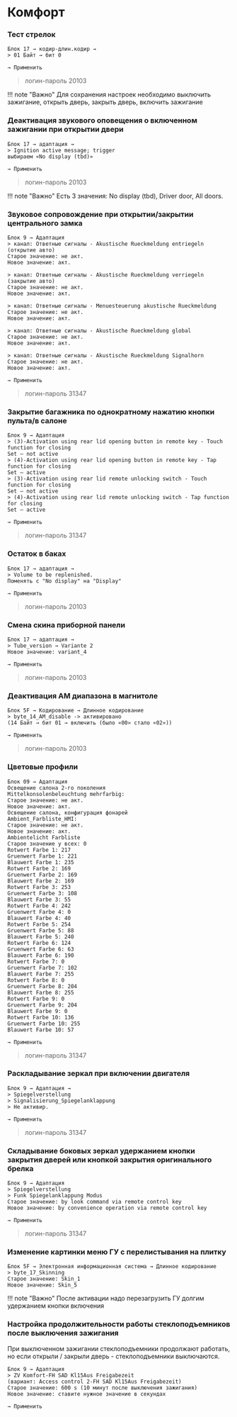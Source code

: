 # Комфорт

### Тест стрелок

	Блок 17 → кодир-длин.кодир →
	> 01 Байт → бит 0
	
	→ Применить

> логин-пароль 20103

!!! note "Важно"
    Для сохранения настроек необходимо выключить зажигание, открыть дверь, закрыть дверь, включить зажигание

### Деактивация звукового оповещения о включенном зажигании при открытии двери

	Блок 17 → адаптация →
	> Ignition active message; trigger
	выбираем «No display (tbd)»
	
	→ Применить

> логин-пароль 20103

!!! note "Важно"
    Есть 3 значения: No display (tbd), Driver door, All doors.

### Звуковое сопровождение при открытии/закрытии центрального замка

	Блок 9 → Адаптация
    > канал: Ответные сигналы - Akustische Rueckmeldung entriegeln (открытие авто)
    Старое значение: не акт.
    Новое значение: акт.
    
    > канал: Ответные сигналы - Akustische Rueckmeldung verriegeln (закрытие авто)
    Старое значение: не акт.
    Новое значение: акт.
    
    > канал: Ответные сигналы - Menuesteuerung akustische Rueckmeldung
    Старое значение: не акт.
    Новое значение: акт.
    
    > канал: Ответные сигналы - Akustische Rueckmeldung global
    Старое значение: не акт.
    Новое значение: акт.
    
    > канал: Ответные сигналы - Akustische Rueckmeldung Signalhorn
    Старое значение: не акт.
    Новое значение: акт.

	→ Применить

> логин-пароль 31347

### Закрытие багажника по однократному нажатию кнопки пульта/в салоне

    Блок 9 → Адаптация    
    > (3)-Activation using rear lid opening button in remote key - Touch function for closing
    Set — not active
    > (4)-Activation using rear lid opening button in remote key - Tap function for closing
    Set — active
    > (3)-Activation using rear lid remote unlocking switch - Touch function for closing
    Set — not active
    > (4)-Activation using rear lid remote unlocking switch - Tap function for closing
    Set — active
    
    → Применить

> логин-пароль 31347

### Остаток в баках

	Блок 17 → адаптация →  
	> Volume to be replenished. 
	Поменять с "No display" на "Display"
	
	→ Применить

> логин-пароль 20103

### Смена скина приборной панели

	Блок 17 → адаптация →  
	> Tube_version → Variante 2
	Новое значение: variant_4
	
	→ Применить

> логин-пароль 20103

### Деактивация AM диапазона в магнитоле

	Блок 5F → Кодирование → Длинное кодирование
	> byte_14_AM_disable -> активировано
	(14 Байт → бит 01 → включить (было «00» стало «02»))
	
	→ Применить

> логин-пароль 20103

### Цветовые профили

	Блок 09 → Адаптация
	Освещение салона 2-го поколения
	Mittelkonsolenbeleuchtung mehrfarbig:
	Старое значение: не акт.
	Новое значение: акт.
	Освещение салона, конфигурация фонарей
	Ambient_Farbliste_HMI:
	Старое значение: не акт.
	Новое значение: акт.
	Ambientelicht Farbliste
	Старое значение у всех: 0
	Rotwert Farbe 1: 217
	Gruenwert Farbe 1: 221
	Blauwert Farbe 1: 235
	Rotwert Farbe 2: 169
	Gruenwert Farbe 2: 169
	Blauwert Farbe 2: 169
	Rotwert Farbe 3: 253
	Gruenwert Farbe 3: 108
	Blauwert Farbe 3: 55
	Rotwert Farbe 4: 242
	Gruenwert Farbe 4: 0
	Blauwert Farbe 4: 40
	Rotwert Farbe 5: 254
	Gruenwert Farbe 5: 88
	Blauwert Farbe 5: 240
	Rotwert Farbe 6: 124
	Gruenwert Farbe 6: 63
	Blauwert Farbe 6: 190
	Rotwert Farbe 7: 0
	Gruenwert Farbe 7: 102
	Blauwert Farbe 7: 255
	Rotwert Farbe 8: 0
	Gruenwert Farbe 8: 204
	Blauwert Farbe 8: 255
	Rotwert Farbe 9: 0
	Gruenwert Farbe 9: 204
	Blauwert Farbe 9: 0
	Rotwert Farbe 10: 136
	Gruenwert Farbe 10: 255
	Blauwert Farbe 10: 57
	
	→ Применить

> логин-пароль 31347

### Раскладывание зеркал при включении двигателя

	Блок 9 → Адаптация →
    > Spiegelverstellung
    > Signalisierung_Spiegelanklappung
	> Не активир.
	
	→ Применить

> логин-пароль 31347

### Cкладывание боковых зеркал удержанием кнопки закрытия дверей или кнопкой закрытия оригинального брелка

	Блок 9 → Адаптация
    > Spiegelverstellung 
    > Funk Spiegelanklappung Modus
	Старое значение: by look command via remote control key
    Новое значение: by convenience operation via remote control key
    
	→ Применить

> логин-пароль 31347

### Изменение картинки меню ГУ с перелистывания на плитку

    Блок 5F → Электронная информационная система → Длинное кодирование
    > byte_17_Skinning
    Старое значение: Skin_1
    Новое значение: Skin_5

!!! note "Важно"
    После активации надо перезагрузить ГУ долгим удержанием кнопки включения

### Настройка продолжительности работы стеклоподъемников после выключения зажигания

При выключенном зажигании стеклоподъемники продолжают работать, но если открыли / закрыли дверь - стеклоподъемники выключаются.

    Блок 9 → Адаптация
    > ZV Komfort-FH SAD Kl15Aus Freigabezeit
    (вариант: Access control 2-FH SAD Kl15Aus Freigabezeit)
    Старое значение: 600 s (10 минут после выключения зажигания)
    Новое значение: ставите нужное значение в секундах

    → Применить